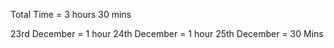 Total Time = 3 hours 30 mins

23rd December = 1 hour
24th December = 1 hour
25th December = 30 Mins
